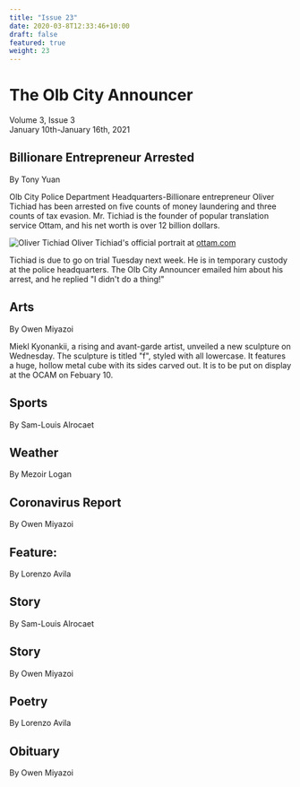 ```yaml
---
title: "Issue 23"
date: 2020-03-8T12:33:46+10:00
draft: false
featured: true
weight: 23
---
```


# The Olb City Announcer
Volume 3, Issue 3    
January 10th-January 16th, 2021

## Billionare Entrepreneur Arrested
By Tony Yuan

Olb City Police Department Headquarters-Billionare entrepreneur Oliver Tichiad has been arrested on five counts of money laundering and three counts of tax evasion. Mr. Tichiad is the founder of popular translation service Ottam, and his net worth is over 12 billion dollars. 

![Oliver Tichiad](https://qph.fs.quoracdn.net/main-qimg-45503b82226d84e0dad157a5cd6116aa)
Oliver Tichiad's official portrait at [ottam.com](ottam.com)

Tichiad is due to go on trial Tuesday next week. He is in temporary custody at the police headquarters. The Olb City Announcer emailed him about his arrest, and he replied "I didn't do a thing!" 

## Arts
By Owen Miyazoi

Miekl Kyonankii, a rising and avant-garde artist, unveiled a new sculpture on Wednesday. The sculpture is titled "f", styled with all lowercase. It features a huge, hollow metal cube with its sides carved out. It is to be put on display at the OCAM on Febuary 10.

## Sports
By Sam-Louis Alrocaet



## Weather
By Mezoir Logan



## Coronavirus Report
By Owen Miyazoi



## Feature:
By Lorenzo Avila



## Story
By Sam-Louis Alrocaet



## Story
By Owen Miyazoi



## Poetry
By Lorenzo Avila



## Obituary
By Owen Miyazoi

